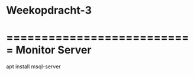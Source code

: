 # Weekopdracht-3

===========================
Monitor Server
===========================

apt install msql-server
